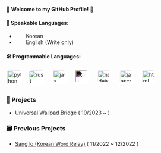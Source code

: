 👋 **Welcome to my GitHub Profile!** 📜

#### 📢 Speakable Languages:

- <img src="https://upload.wikimedia.org/wikipedia/commons/0/09/Flag_of_South_Korea.svg" style="position: relative; bottom: -1px; height: 1em; width: 1.6em; object-fit: cover; margin-right: 0.2em"/> Korean
- <img src="https://upload.wikimedia.org/wikipedia/commons/a/a9/Flag_of_the_United_States_%28DoS_ECA_Color_Standard%29.svg" style="position: relative; bottom: -1px; height: 1em; width: 1.6em; object-fit: cover; margin-right: 0.2em"/> English (Write only)

#### 🛠️ Programmable Languages:

<div>
<img alt="python" src="https://upload.wikimedia.org/wikipedia/commons/1/1f/Python_logo_01.svg" style="dispaly: inline; width: 3em; height: 3em; box-sizing: border-box; padding: 0.2em; border-radius: 0.4rem; background-color: white"/>
⠀
<img alt="rust"  src="https://www.rust-lang.org/static/images/rust-logo-blk.svg" style="dispaly: inline; width: 3em; height: 3em; box-sizing: border-box; border-radius: 0.4rem; background-color: white; border: 1px solid white"/>
⠀
<img alt="java" src="https://github.com/blkis0/blkis0/assets/31122855/e0d83856-03f8-4596-a078-add4be5c4843" style="dispaly: inline; width: 3em; height: 3em; box-sizing: border-box; padding: 0.4em; border-radius: 0.4em; background-color: white"/>
⠀

<img alt="php" src="https://www.php.net/images/logos/php-logo-white.svg" style="dispaly: inline; width: 3em; height: 3em; box-sizing: border-box; padding: 0.4em; border-radius: 0.4rem; filter: invert(100%); background-color: black"/>
⠀
<img alt="nodejs" src="https://nodejs.org/favicon.ico" style="dispaly: inline; width: 3em; height: 3em; box-sizing: border-box; padding: 0.4em; border-radius: 0.4rem; background-color: white"/>
⠀
<img alt="javascript" src="https://upload.wikimedia.org/wikipedia/commons/9/99/Unofficial_JavaScript_logo_2.svg" style="dispaly: inline; width: 3em; height: 3em; box-sizing: border-box; padding: 0.4em; border-radius: 0.4rem; background-color: white"/>
⠀
<img alt="html" src="https://upload.wikimedia.org/wikipedia/commons/3/38/HTML5_Badge.svg" style="dispaly: inline; width: 3em; height: 3em; box-sizing: border-box; padding: 0.4em; border-radius: 0.4rem; background-color: white"/>
</div>

### 📄 Projects

- [Universal Wallpad Bridge](https://github.com/blkis0/universal-wallpad-bridge) ( 10/2023 ~ )

### 🗃️ Previous Projects

- [SangTo (Korean Word Relay)](https://github.com/toycartoon/SangToProject) ( 11/2022 ~ 12/2022 )


